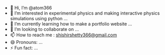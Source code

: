 - 👋 Hi, I’m @atom366
- 👀 I’m interested in experimental physics and making interactive physics simulations using python ...
- 🌱 I’m currently learning how to make a portfolio website ...
- 💞️ I’m looking to collaborate on ...
- 📫 How to reach me : shishirshetty366@gmail.com
- 😄 Pronouns: ...
- ⚡ Fun fact: ...

<!---
atom366/atom366 is a ✨ special ✨ repository because its `README.md` (this file) appears on your GitHub profile.
You can click the Preview link to take a look at your changes.
--->
